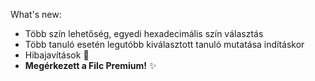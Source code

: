 What's new:

- Több szín lehetőség, egyedi hexadecimális szín választás
- Több tanuló esetén legutóbb kiválasztott tanuló mutatása indításkor
- Hibajavítások 🐛
- **Megérkezett a Filc Premium!** ✨
